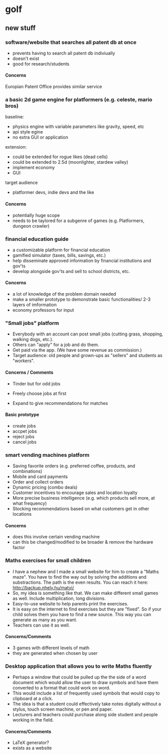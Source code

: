 # golf
## new stuff

### software/website that searches all patent db at once
- prevents having to search all patent db indiviually
- doesn't exist
- good for research/students

#### Concerns
Europian Patent Office provides similar service



### a basic 2d game engine for platformers (e.g. celeste, mario bros)

baseline:
- physics engine with variable parameters like gravity, speed, etc
- api style egine
- no extra GUI or application

extension:
- could be extended for rogue likes (dead cells)
- could be extended to 2.5d (moonlighter, stardew valley)
- implement economy
- GUI

target audience
- platformer devs, indie devs and the like

#### Concerns
- potentially huge scope
- needs to be taylored for a subgenre of games (e.g. Platformers, dungeon crawler)



### financial education guide
- a customizable platform for financial education
- gamified simulator (taxes, bills, savings, etc.)
- help disseminate approved information by financial institutions and gov'ts
- develop alongside gov'ts and sell to school districts, etc.

#### Concerns
- a lot of knowledge of the problem domain needed
- make a smaller prototype to demonstrate basic functionalities/ 2-3 layers of imformation
- economy professors for input



### "Small jobs" platform
- Everybody with an account can post small jobs (cutting grass, shopping, walking dogs, etc.).
- Others can "apply" for a job and do them.
- Get paid via the app. (We have some revenue as commission.)
- Target audience: old people and grown-ups as "sellers" and students as "workers".

#### Concerns / Comments
- Tinder but for odd jobs
- Freely choose jobs at first

- Expand to give recommendations for matches


#### Basic prototype
- create jobs
- accpet jobs
- reject jobs
- cancel jobs




### smart vending machines platform
- Saving favorite orders (e.g. preferred coffee, products, and combinations)
- Mobile and card payments
- Order and collect orders
- Dynamic pricing (combo deals)
- Customer incentives to encourage sales and location loyalty
- More precise business intelligence (e.g. which products sell more, at what frequency)
- Stocking recommendations based on what customers get in other locations

#### Concerns
- does this involve certain vending machine
- can this be changed/modified to be broader & remove the hardware factor



### Maths exercises for small children
- I have a nephew and I made a small website for him to create a "Maths maze". You have to find the way out by solving the additions and substractions. The path is the even results. You can reach it here: http://backup.nhely.hu/matyi/
- So, my idea is something like that. We can make different small games as well. Include multiplication, long divisions.
- Easy-to-use website to help parents print the exercises.
- It is easy on the internet to find exercises but they are "fixed". So if your child solves them you have to find a new source. This way you can generate as many as you want.
- Teachers can use it as well.

#### Concerns/Comments
- 3 games with different levels of math
- they are generated when chosen by user


### Desktop application that allows you to write Maths fluently
- Perhaps a window that could be pulled up the the side of a word document which would allow the user to draw symbols and have them converted to a format that could work on word.
- This would include a list of frequently used symbols that would copy to clipboard at a click.
- The idea is that a student could effectively take notes digitally without a stylus, touch screen machine, or pen and paper.
- Lecturers and teachers could purchase along side student and people working in the field.


#### Concerns/Comments
- LaTeX generator?
- exists as a website
